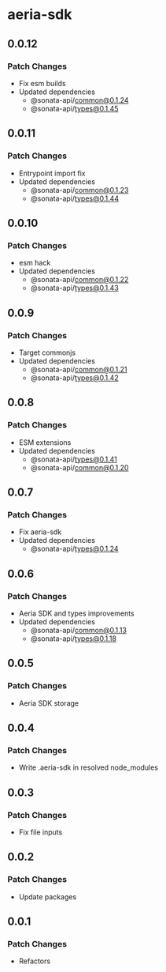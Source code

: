 # aeria-sdk

## 0.0.12

### Patch Changes

- Fix esm builds
- Updated dependencies
  - @sonata-api/common@0.1.24
  - @sonata-api/types@0.1.45

## 0.0.11

### Patch Changes

- Entrypoint import fix
- Updated dependencies
  - @sonata-api/common@0.1.23
  - @sonata-api/types@0.1.44

## 0.0.10

### Patch Changes

- esm hack
- Updated dependencies
  - @sonata-api/common@0.1.22
  - @sonata-api/types@0.1.43

## 0.0.9

### Patch Changes

- Target commonjs
- Updated dependencies
  - @sonata-api/common@0.1.21
  - @sonata-api/types@0.1.42

## 0.0.8

### Patch Changes

- ESM extensions
- Updated dependencies
  - @sonata-api/types@0.1.41
  - @sonata-api/common@0.1.20

## 0.0.7

### Patch Changes

- Fix aeria-sdk
- Updated dependencies
  - @sonata-api/types@0.1.24

## 0.0.6

### Patch Changes

- Aeria SDK and types improvements
- Updated dependencies
  - @sonata-api/common@0.1.13
  - @sonata-api/types@0.1.18

## 0.0.5

### Patch Changes

- Aeria SDK storage

## 0.0.4

### Patch Changes

- Write .aeria-sdk in resolved node_modules

## 0.0.3

### Patch Changes

- Fix file inputs

## 0.0.2

### Patch Changes

- Update packages

## 0.0.1

### Patch Changes

- Refactors
